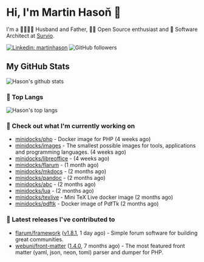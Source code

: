 # Hi, I'm Martin Hasoň 👋

I'm a 👨‍👩‍👧‍👦 Husband and Father, 🧑‍💻 Open Source enthusiast and 📐 Software Architect at [Survio](https://www.survio.com).

[![Linkedin: martinhason](https://img.shields.io/badge/-Martin%20Hasoň-blue?style=flat-square&logo=Linkedin&logoColor=white&link=https://www.linkedin.com/in/martinhason/)](https://www.linkedin.com/in/martinhason/)
![GitHub followers](https://img.shields.io/github/followers/hason?label=Follow&style=social)


## My GitHub Stats
![Hason's github stats](https://github-readme-stats.vercel.app/api?username=hason&show_icons=true&include_all_commits=true&theme=dracula&hide_border=true&hide_title=true)

### 💾 Top Langs
![Hason's top langs](https://github-readme-stats.vercel.app/api/top-langs/?username=hason&layout=compact&theme=dracula&hide_border=true&hide_title=true)

### 👷 Check out what I'm currently working on

- [minidocks/php](https://github.com/minidocks/php) - Docker image for PHP (4 weeks ago)
- [minidocks/images](https://github.com/minidocks/images) - The smallest possible images for tools, applications and programming languages. (4 weeks ago)
- [minidocks/libreoffice](https://github.com/minidocks/libreoffice) -  (4 weeks ago)
- [minidocks/flarum](https://github.com/minidocks/flarum) -  (1 month ago)
- [minidocks/mkdocs](https://github.com/minidocks/mkdocs) -  (2 months ago)
- [minidocks/pandoc](https://github.com/minidocks/pandoc) -  (2 months ago)
- [minidocks/abc](https://github.com/minidocks/abc) -  (2 months ago)
- [minidocks/lua](https://github.com/minidocks/lua) -  (2 months ago)
- [minidocks/texlive](https://github.com/minidocks/texlive) - Mini TeX Live docker image (2 months ago)
- [minidocks/pdftk](https://github.com/minidocks/pdftk) - Docker image of PdfTk (2 months ago)

### 🔭 Latest releases I've contributed to

- [flarum/framework](https://github.com/flarum/framework) ([v1.8.1](https://github.com/flarum/framework/releases/tag/v1.8.1), 1 day ago) - Simple forum software for building great communities.
- [webuni/front-matter](https://github.com/webuni/front-matter) ([1.4.0](https://github.com/webuni/front-matter/releases/tag/1.4.0), 7 months ago) - The most featured front matter (yaml, json, neon, toml) parser and dumper for PHP.

